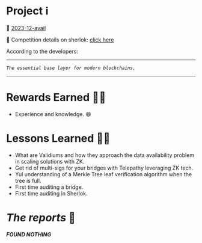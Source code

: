 # Project ℹ️

🔗 [2023-12-avail](https://github.com/sherlock-audit/2023-12-avail)

🔗 Competition details on sherlok: [click here](https://audits.sherlock.xyz/contests/146)

According to the developers:

---

_`The essential base layer for modern blockchains.`_

---

# Rewards Earned 💸🧠

- Experience and knowledge. 😄

# Lessons Learned 🧑‍💻

- What are Validiums and how they approach the data availability problem in scaling solutions with ZK.
- Get rid of multi-sigs for your bridges with Telepathy leveraging ZK tech.
- Yul understanding of a Merkle Tree leaf verification algorithm when the tree is full.
- First time auditing a bridge.
- First time auditing in Sherlok.

# _The reports_ 📝

***FOUND NOTHING***
